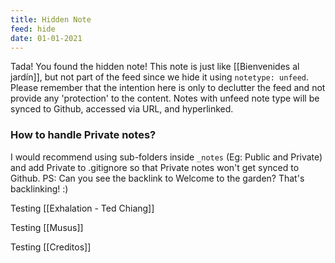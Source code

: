 ```yaml
---
title: Hidden Note
feed: hide
date: 01-01-2021
---
```


Tada! You found the hidden note! This note is just like [[Bienvenides al jardín]], but not part of the feed since we hide it using `notetype: unfeed`. Please remember that the intention here is only to declutter the feed and not provide any 'protection' to the content. Notes with unfeed note type will be synced to Github, accessed via URL, and hyperlinked.

### How to handle Private notes?

I would recommend using sub-folders inside `_notes` (Eg: Public and Private) and add Private to .gitignore so that Private notes won't get synced to Github. PS: Can you see the backlink to Welcome to the garden? That's backlinking! :)

Testing [[Exhalation - Ted Chiang]]

Testing [[Musus]]

Testing [[Creditos]]
